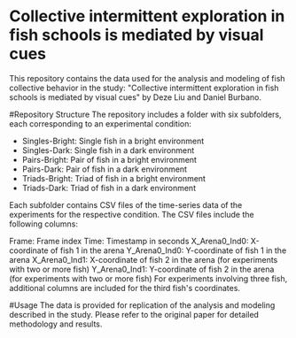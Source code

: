# Collective intermittent exploration in fish schools is mediated by visual cues

This repository contains the data used for the analysis and modeling of fish collective behavior in the study: "Collective intermittent exploration in fish schools is mediated by visual cues"
by Deze Liu and Daniel Burbano.

#Repository Structure
The repository includes a folder with six subfolders, each corresponding to an experimental condition:

- Singles-Bright: Single fish in a bright environment
- Singles-Dark: Single fish in a dark environment
- Pairs-Bright: Pair of fish in a bright environment
- Pairs-Dark: Pair of fish in a dark environment
- Triads-Bright: Triad of fish in a bright environment
- Triads-Dark: Triad of fish in a dark environment

Each subfolder contains CSV files of the time-series data of the experiments for the respective condition.
The CSV files include the following columns:

Frame: Frame index
Time: Timestamp in seconds
X_Arena0_Ind0: X-coordinate of fish 1 in the arena
Y_Arena0_Ind0: Y-coordinate of fish 1 in the arena
X_Arena0_Ind1: X-coordinate of fish 2 in the arena (for experiments with two or more fish)
Y_Arena0_Ind1: Y-coordinate of fish 2 in the arena (for experiments with two or more fish)
For experiments involving three fish, additional columns are included for the third fish's coordinates.

#Usage
The data is provided for replication of the analysis and modeling described in the study. Please refer to the original paper for detailed methodology and results.


